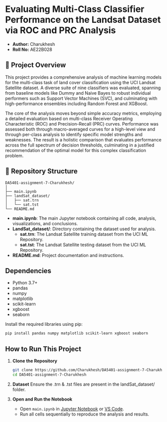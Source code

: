 # Evaluating Multi-Class Classifier Performance on the Landsat Dataset via ROC and PRC Analysis

- **Author:** Charukhesh  
- **Roll No:** AE22B028

## 📖 Project Overview

This project provides a comprehensive analysis of machine learning models for the multi-class task of land cover classification using the UCI Landsat Satellite dataset. A diverse suite of nine classifiers was evaluated, spanning from baseline models like Dummy and Naive Bayes to robust individual performers such as Support Vector Machines (SVC), and culminating with high-performance ensembles including Random Forest and XGBoost.

The core of the analysis moves beyond simple accuracy metrics, employing a detailed evaluation based on multi-class Receiver Operating Characteristic (ROC) and Precision-Recall (PRC) curves. Performance was assessed both through macro-averaged curves for a high-level view and through per-class analysis to identify specific model strengths and weaknesses. The result is a holistic comparison that evaluates performance across the full spectrum of decision thresholds, culminating in a justified recommendation of the optimal model for this complex classification problem.

## 📁 Repository Structure

```
DA5401-assignment-7-Charukhesh/
│
├── main.ipynb
├── landSat_dataset/
│   ├── sat.trn
│   └── sat.tst
└── README.md
```

- **main.ipynb**: The main Jupyter notebook containing all code, analysis, visualizations, and conclusions.
- **LandSat_dataset/**: Directory containing the dataset used for analysis.
    - **sat.trn**: The Landsat Satellite training dataset from the UCI ML Repository.
    - **sat.tst**: The Landsat Satellite testing dataset from the UCI ML Repository.
- **README.md**: Project documentation and instructions.

## Dependencies

- Python 3.7+
- pandas
- numpy
- matplotlib
- scikit-learn
- xgboost
- seaborn

Install the required libraries using pip:

```bash
pip install pandas numpy matplotlib scikit-learn xgboost seaborn
```

## How to Run This Project
1. **Clone the Repository**
    ```bash
    git clone https://github.com/Charukhesh/DA5401-assignment-7-Charukhesh.git
    cd DA5401-assignment-7-Charukhesh
    ```

2. **Dataset**
    Ensure the .trn & .tst files are present in the landSat_dataset/ folder.

3. **Open and Run the Notebook**
    - Open `main.ipynb` in [Jupyter Notebook](https://jupyter.org/) or [VS Code](https://code.visualstudio.com/).
    - Run all cells sequentially to reproduce the analysis and results.
